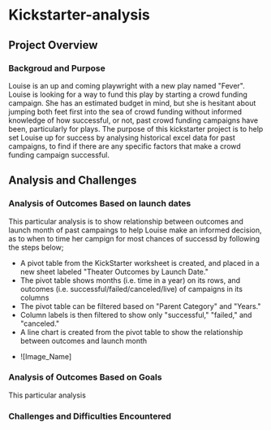 # Kickstarter-analysis
## Project Overview
### Backgroud and Purpose
Louise is an up and coming playwright with a new play named "Fever". Louise is looking for a way to fund this play by starting a crowd funding campaign.
She has an estimated budget in mind, but she is hesitant about jumping both feet first into the sea of crowd funding without informed knowledge of how successful, or not, past crowd funding campaigns have been, particularly for plays.
The purpose of this kickstarter project is to help set Louise up for success by analysing historical excel data for past campaigns, to find if there are any specific factors that make a crowd funding campaign successful.
## Analysis and Challenges
### Analysis of Outcomes Based on launch dates
This particular analysis is to show relationship between outcomes and launch month of past campaings to help Louise make an informed decision, as to when to time her campign for most chances of successd by following the steps below;
* A pivot table from the KickStarter worksheet is created, and placed in a new sheet labeled "Theater Outcomes by Launch Date."
* The pivot table shows months (i.e. time in a year) on its rows, and outcomes (i.e. successful/failed/canceled/live) of campaigns in its columns
* The pivot table can be filtered based on "Parent Category" and "Years."
* Column labels is then filtered to show only "successful," "failed," and "canceled."
* A line chart is created from the pivot table to show the relationship between outcomes and launch month
- ![Image_Name]
### Analysis of Outcomes Based on Goals
This particular analysis
### Challenges and Difficulties Encountered

